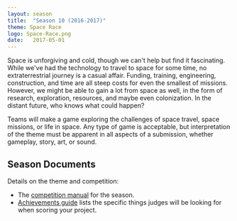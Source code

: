 ```yaml
---
layout: season
title:  "Season 10 (2016-2017)"
theme: Space Race
logo: Space-Race.png
date:   2017-05-01
---
```


Space is unforgiving and cold, though we can't help but find it fascinating. While we've had the
technology to travel to space for some time, no extraterrestrial journey is a casual affair.
Funding, training, engineering, construction, and time are all steep costs for even the smallest
of missions. However, we might be able to gain a lot from space as well, in the form of research,
exploration, resources, and maybe even colonization. In the distant future, who knows what could happen?

Teams will make a game exploring the challenges of space travel, space missions, or life in space.
Any type of game is acceptable, but interpretation of the theme must be apparent in all aspects of
a submission, whether gameplay, story, art, or sound.

## Season Documents

Details on the theme and competition:

* The [competition manual](../assets/files/seasons/10/2017-Competition-Manual.pdf) for the season.
* [Achievements guide](../assets/files/seasons/10/Achievement-Explanation.pdf) lists the
  specific things judges will be looking for when scoring your project.